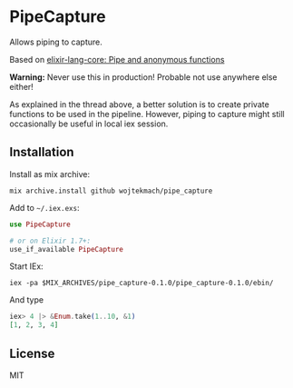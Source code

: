 # PipeCapture

Allows piping to capture.

Based on [elixir-lang-core: Pipe and anonymous functions](https://groups.google.com/d/msg/elixir-lang-core/dwbNOh_yNd4/0MNhVGNvf5QJ)

**Warning:** Never use this in production! Probable not use anywhere else either!

As explained in the thread above, a better solution is to create private
functions to be used in the pipeline. However, piping to capture might
still occasionally be useful in local iex session.

## Installation

Install as mix archive:

```shell
mix archive.install github wojtekmach/pipe_capture
```

Add to `~/.iex.exs`:

```elixir
use PipeCapture

# or on Elixir 1.7+:
use_if_available PipeCapture
```

Start IEx:

```shell
iex -pa $MIX_ARCHIVES/pipe_capture-0.1.0/pipe_capture-0.1.0/ebin/
```

And type

```elixir
iex> 4 |> &Enum.take(1..10, &1)
[1, 2, 3, 4]
```

## License

MIT

